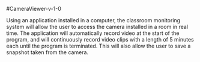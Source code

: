 #CameraViewer-v-1-0

Using an application installed in a computer, the classroom monitoring system will allow the user to access the camera installed in a room in real time. The application will automatically record video at the start of the program, and will continuously record video clips with a length of 5 minutes each until the program is terminated. This will also allow the user to save a snapshot taken from the camera.
